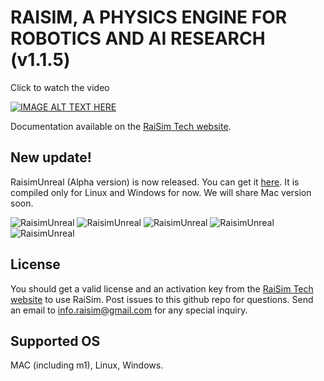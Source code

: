 # RAISIM, A PHYSICS ENGINE FOR ROBOTICS AND AI RESEARCH (v1.1.5)

Click to watch the video

[![IMAGE ALT TEXT HERE](https://img.youtube.com/vi/CN0ah5-OWik/0.jpg)](https://www.youtube.com/watch?v=CN0ah5-OWik)

Documentation available on the [RaiSim Tech website](http://raisim.com).

## New update!

RaisimUnreal (Alpha version) is now released. You can get it [here](https://github.com/raisimTech/raisimLib/releases).
It is compiled only for Linux and Windows for now.
We will share Mac version soon.

![RaisimUnreal](docs/image/raisimUnreal1.png)
![RaisimUnreal](docs/image/raisimUnreal2.png)
![RaisimUnreal](docs/image/raisimUnreal3.png)
![RaisimUnreal](docs/image/raisimUnreal4.png)
![RaisimUnreal](docs/image/raisimUnreal5.png)

## License

You should get a valid license and an activation key from the [RaiSim Tech website](http://raisim.com) to use RaiSim.
Post issues to this github repo for questions. 
Send an email to info.raisim@gmail.com for any special inquiry.

## Supported OS

MAC (including m1), Linux, Windows.







